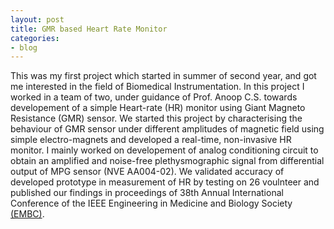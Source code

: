 ```yaml
---
layout: post
title: GMR based Heart Rate Monitor
categories:
- blog
---
```

This was my first project which started in summer of second year, and got me interested in the field of Biomedical Instrumentation.
In this project I worked in a team of two, under guidance of Prof. Anoop C.S. towards developement
of a simple Heart-rate (HR) monitor using Giant Magneto Resistance (GMR) sensor.
We started this project by characterising the behaviour of GMR sensor under different amplitudes of magnetic field using simple electro-magnets and developed a real-time, non-invasive HR monitor.
I mainly worked on developement of analog conditioning circuit to obtain an amplified and noise-free plethysmographic signal from differential output of MPG sensor (NVE AA004-02).
We validated accuracy of developed prototype in measurement of HR by testing on 26 voulnteer and published our findings in proceedings of 38th Annual International Conference of the IEEE Engineering in Medicine and Biology Society [(EMBC)](#).

<!--
Tattooed roof party *vinyl* freegan single-origin coffee wayfarers tousled, umami yr 
meggings hella selvage. Butcher bespoke seitan, cornhole umami gentrify put a bird 
on it occupy trust fund. Umami whatever kitsch, locavore fingerstache Tumblr pork belly
[keffiyeh](#). Chia Echo Park Pitchfork, Blue Bottle [hashtag](#) stumptown skateboard selvage 
mixtape. Echo Park retro butcher banjo cardigan, seitan flannel Brooklyn paleo fixie 
Truffaut. Forage mustache Thundercats next level disrupt. Bicycle rights forage tattooed
chia, **wayfarers** swag raw denim hashtag biodiesel occupy gastropub!

---

# It's all in the game.

## You come at the king, you best not miss.

### Be subtle with it, man. You know what subtle means?

VHS post-ironic cred **bespoke** banjo. Yr wayfarers literally gentrify, flexitarian fap 
dreamcatcher plaid cornhole Intelligentsia paleo. Beard try-hard direct trade, shabby chic 
Helvetica `look ma, I can code`. Lo-fi American Apparel tattooed [Vice](#) tofu, yr vinyl. 
Williamsburg butcher hella mumblecore fixie mlkshk, cliche wolf keytar mixtape kitsch banh mi 
salvia. High Life Odd Future *chambray* kale chips hoodie, cray pop-up. Helvetica narwhal 
iPhone try-hard jean shorts.

> This is a quote from someone famous about productivity


Syntax highlighting with Solarized theme.

{% highlight ruby %}
class User < ActiveRecord::Base
  attr_accessible :email, :name

  ... tons of other crap ...

end

{% endhighlight %}
-->
